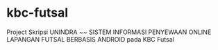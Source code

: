 # kbc-futsal
Project Skripsi UNINDRA ~~ SISTEM INFORMASI PENYEWAAN ONLINE LAPANGAN FUTSAL BERBASIS ANDROID pada KBC Futsal

